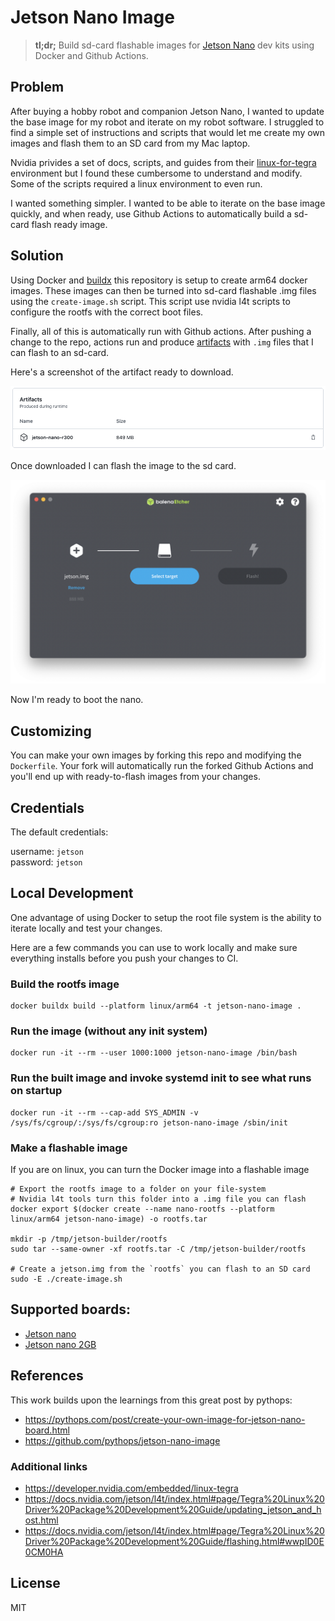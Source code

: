 # Jetson Nano Image

> **tl;dr;** Build sd-card flashable images for [Jetson Nano](https://developer.nvidia.com/embedded/jetson-nano-developer-kit) dev kits using Docker and Github Actions.

## Problem

After buying a hobby robot and companion Jetson Nano, I wanted to update the base image for my robot and iterate on my robot software. I struggled to find a simple set of instructions and scripts that would let me create my own images and flash them to an SD card from my Mac laptop.

Nvidia privides a set of docs, scripts, and guides from their [linux-for-tegra](https://developer.nvidia.com/embedded/jetson-linux-r341) environment but I found these cumbersome to understand and modify. Some of the scripts required a linux environment to even run.

I wanted something simpler. I wanted to be able to iterate on the base image quickly, and when ready, use Github Actions to automatically build a sd-card flash ready image.

## Solution

Using Docker and [buildx](https://docs.docker.com/buildx/working-with-buildx/) this repository is setup to create arm64 docker images. These images can then be turned into sd-card flashable .img files using the `create-image.sh` script. This script use nvidia l4t scripts to configure the rootfs with the correct boot files.

Finally, all of this is automatically run with Github actions. After pushing a change to the repo, actions run and produce [artifacts](https://docs.github.com/en/actions/using-workflows/storing-workflow-data-as-artifacts) with `.img` files that I can flash to an sd-card.

Here's a screenshot of the artifact ready to download.

![ci-artifacts](readme-img/artifacts.png)

Once downloaded I can flash the image to the sd card.

![balena](readme-img/balena.png)

Now I'm ready to boot the nano.

## Customizing

You can make your own images by forking this repo and modifying the `Dockerfile`. Your fork will automatically run the forked Github Actions and you'll end up with ready-to-flash images from your changes.

## Credentials

The default credentials:

username: `jetson`  
password: `jetson`

## Local Development

One advantage of using Docker to setup the root file system is the ability to iterate locally and test your changes.

Here are a few commands you can use to work locally and make sure everything installs before you push your changes to CI.

### Build the rootfs image

```
docker buildx build --platform linux/arm64 -t jetson-nano-image .
```

### Run the image (without any init system)

```
docker run -it --rm --user 1000:1000 jetson-nano-image /bin/bash
```

### Run the built image and invoke systemd init to see what runs on startup

```
docker run -it --rm --cap-add SYS_ADMIN -v /sys/fs/cgroup/:/sys/fs/cgroup:ro jetson-nano-image /sbin/init
```

### Make a flashable image

If you are on linux, you can turn the Docker image into a flashable image

```shell
# Export the rootfs image to a folder on your file-system
# Nvidia l4t tools turn this folder into a .img file you can flash
docker export $(docker create --name nano-rootfs --platform linux/arm64 jetson-nano-image) -o rootfs.tar

mkdir -p /tmp/jetson-builder/rootfs
sudo tar --same-owner -xf rootfs.tar -C /tmp/jetson-builder/rootfs

# Create a jetson.img from the `rootfs` you can flash to an SD card
sudo -E ./create-image.sh
```

## Supported boards:

- [Jetson nano](https://developer.nvidia.com/embedded/jetson-nano-developer-kit)
- [Jetson nano 2GB](https://developer.nvidia.com/embedded/jetson-nano-2gb-developer-kit)

## References

This work builds upon the learnings from this great post by pythops:

- https://pythops.com/post/create-your-own-image-for-jetson-nano-board.html
- https://github.com/pythops/jetson-nano-image

### Additional links

- https://developer.nvidia.com/embedded/linux-tegra
- https://docs.nvidia.com/jetson/l4t/index.html#page/Tegra%20Linux%20Driver%20Package%20Development%20Guide/updating_jetson_and_host.html
- https://docs.nvidia.com/jetson/l4t/index.html#page/Tegra%20Linux%20Driver%20Package%20Development%20Guide/flashing.html#wwpID0E0CM0HA

## License

MIT
